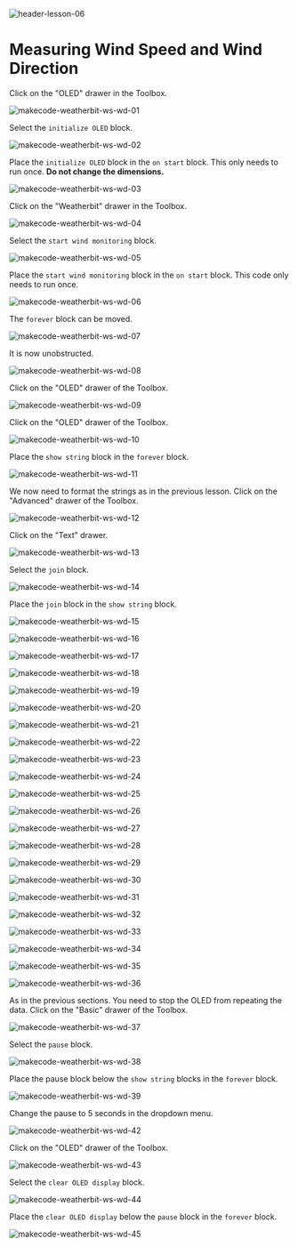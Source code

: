 ![header-lesson-06](assets/header-lesson-06.png)

# Measuring Wind Speed and Wind Direction



Click on the "OLED" drawer in the Toolbox.

![makecode-weatherbit-ws-wd-01](assets/makecode-weatherbit-ws-wd-01.png)

Select the `initialize OLED` block. 

![makecode-weatherbit-ws-wd-02](assets/makecode-weatherbit-ws-wd-02.png)

Place the `initialize OLED` block in the `on start` block. This only needs to run once. **Do not change the dimensions.**

![makecode-weatherbit-ws-wd-03](assets/makecode-weatherbit-ws-wd-03.png)

Click on the "Weatherbit" drawer in the Toolbox.

![makecode-weatherbit-ws-wd-04](assets/makecode-weatherbit-ws-wd-04.png)

Select the `start wind monitoring` block.

![makecode-weatherbit-ws-wd-05](assets/makecode-weatherbit-ws-wd-05.png)

Place the `start wind monitoring` block in the `on start` block. This code only needs to run once.

![makecode-weatherbit-ws-wd-06](assets/makecode-weatherbit-ws-wd-06.png)

The `forever` block can be moved.

![makecode-weatherbit-ws-wd-07](assets/makecode-weatherbit-ws-wd-07.png)

It is now unobstructed.

![makecode-weatherbit-ws-wd-08](assets/makecode-weatherbit-ws-wd-08.png)

Click on the "OLED" drawer of the Toolbox.

![makecode-weatherbit-ws-wd-09](assets/makecode-weatherbit-ws-wd-09.png)

Click on the "OLED" drawer of the Toolbox.

![makecode-weatherbit-ws-wd-10](assets/makecode-weatherbit-ws-wd-10.png)

Place the `show string` block in the `forever` block.

![makecode-weatherbit-ws-wd-11](assets/makecode-weatherbit-ws-wd-11.png)

We now need to format the strings as in the previous lesson. Click on the "Advanced" drawer of the Toolbox.

![makecode-weatherbit-ws-wd-12](assets/makecode-weatherbit-ws-wd-12.png)

Click on the "Text" drawer.

![makecode-weatherbit-ws-wd-13](assets/makecode-weatherbit-ws-wd-13.png)

Select the `join` block.

![makecode-weatherbit-ws-wd-14](assets/makecode-weatherbit-ws-wd-14.png)

Place the `join` block in the `show string` block.

![makecode-weatherbit-ws-wd-15](assets/makecode-weatherbit-ws-wd-15.png)

![makecode-weatherbit-ws-wd-16](assets/makecode-weatherbit-ws-wd-16.png)

![makecode-weatherbit-ws-wd-17](assets/makecode-weatherbit-ws-wd-17.png)

![makecode-weatherbit-ws-wd-18](assets/makecode-weatherbit-ws-wd-18.png)

![makecode-weatherbit-ws-wd-19](assets/makecode-weatherbit-ws-wd-19.png)

![makecode-weatherbit-ws-wd-20](assets/makecode-weatherbit-ws-wd-20.png)

![makecode-weatherbit-ws-wd-21](assets/makecode-weatherbit-ws-wd-21.png)

![makecode-weatherbit-ws-wd-22](assets/makecode-weatherbit-ws-wd-22.png)

![makecode-weatherbit-ws-wd-23](assets/makecode-weatherbit-ws-wd-23.png)

![makecode-weatherbit-ws-wd-24](assets/makecode-weatherbit-ws-wd-24.png)

![makecode-weatherbit-ws-wd-25](assets/makecode-weatherbit-ws-wd-25.png)

![makecode-weatherbit-ws-wd-26](assets/makecode-weatherbit-ws-wd-26.png)

![makecode-weatherbit-ws-wd-27](assets/makecode-weatherbit-ws-wd-27.png)

![makecode-weatherbit-ws-wd-28](assets/makecode-weatherbit-ws-wd-28.png)

![makecode-weatherbit-ws-wd-29](assets/makecode-weatherbit-ws-wd-29.png)

![makecode-weatherbit-ws-wd-30](assets/makecode-weatherbit-ws-wd-30.png)

![makecode-weatherbit-ws-wd-31](assets/makecode-weatherbit-ws-wd-31.png)

![makecode-weatherbit-ws-wd-32](assets/makecode-weatherbit-ws-wd-32.png)

![makecode-weatherbit-ws-wd-33](assets/makecode-weatherbit-ws-wd-33.png)

![makecode-weatherbit-ws-wd-34](assets/makecode-weatherbit-ws-wd-34.png)

![makecode-weatherbit-ws-wd-35](assets/makecode-weatherbit-ws-wd-35.png)

![makecode-weatherbit-ws-wd-36](assets/makecode-weatherbit-ws-wd-36.png)

As in the previous sections. You need to stop the OLED from repeating the data. Click on the "Basic" drawer of the Toolbox.

![makecode-weatherbit-ws-wd-37](assets/makecode-weatherbit-ws-wd-37.png)

Select the `pause` block.

![makecode-weatherbit-ws-wd-38](assets/makecode-weatherbit-ws-wd-38.png)

Place the pause block below the `show string` blocks in the `forever` block. 

![makecode-weatherbit-ws-wd-39](assets/makecode-weatherbit-ws-wd-39.png)

Change the pause to 5 seconds in the dropdown menu.

![makecode-weatherbit-ws-wd-42](assets/makecode-weatherbit-ws-wd-42.png)

Click on the "OLED" drawer of the Toolbox.

![makecode-weatherbit-ws-wd-43](assets/makecode-weatherbit-ws-wd-43.png)

Select the `clear OLED display` block.

![makecode-weatherbit-ws-wd-44](assets/makecode-weatherbit-ws-wd-44.png)

Place the `clear OLED display` below the `pause` block in the `forever` block.

![makecode-weatherbit-ws-wd-45](assets/makecode-weatherbit-ws-wd-45.png)